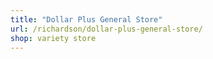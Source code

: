 ```yaml
---
title: "Dollar Plus General Store"
url: /richardson/dollar-plus-general-store/
shop: variety store
---
```

